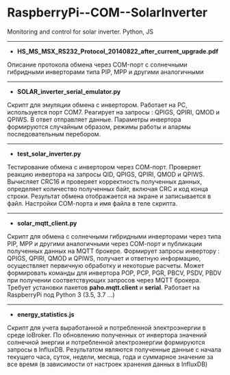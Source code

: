  # RaspberryPi--COM--SolarInverter
  
 Monitoring and control for solar inverter. Python, JS

----------------------------------------------------------------------------------------------------------------------------------------
- <b>HS_MS_MSX_RS232_Protocol_20140822_after_current_upgrade.pdf</b>

 Описание протокола обмена через COM-порт с солнечными гибридными инверторами типа PIP, MPP и другими аналогичными
 
----------------------------------------------------------------------------------------------------------------------------------------
 - <b>SOLAR_inverter_serial_emulator.py</b> 
 
Cкрипт для эмуляции обмена с инвертором. Работает на PC, используется порт СОМ7. Реагирует на запросы : QPIGS, QPIRI, QMOD и QPIWS.
В ответ отправляет данные. Параметры инвертора формируются случайным образом, режимы работы и алармы последовательным перебором.

----------------------------------------------------------------------------------------------------------------------------------------
- <b>test_solar_inverter.py</b>

Тестирование обмена с инвертором через СОМ-порт. Проверяет реакцию инвертора на запросы QID, QPIGS, QPIRI, QMOD и QPIWS.
Вычисляет СRC16 и проверяет корректность полученных данных, определяет количество полученных байт, включая CRC и код конца строки.
Результат обмена отображается на экране и записывается в файл. 
Настройки СОМ-порта и имя файла в теле скрипта.

----------------------------------------------------------------------------------------------------------------------------------------
- <b>solar_mqtt_client.py</b>

Скрипт для обмена с солнечными гибридными инверторами через типа PIP, MPP и другими аналогичными через СОМ-порт и публикации полученных данных на MQTT брокере. Формирует запросы инвертору : QPIGS, QPIRI, QMOD и QPIWS, получает и ответную информацию, осуществляет первичную обработку и некоторые расчеты. Может формировать команды для инвертора POP, PCP, PGR, PBCV, PSDV, PBDV при получении соответствующих запросов через MQTT брокера.   
Требует установки пакетов  <b>paho.mqtt.client</b>  и  <b>serial</b>.
Работает на RaspberryPi под Python 3 (3.5, 3.7 ...)

----------------------------------------------------------------------------------------------------------------------------------------
- <b>energy_statistics.js</b>

Скрипт для учета выработанной и потребленной электроэнергии в среде ioBroker.
По обновлению полученных от инвертора значений солнечной энергии и потребленной электроэнергии формируются запросы в InfluxDB.
Результатом являются полученные данные с начала текущего часа, суток, недели, месяца, года и суммарное значение за все время (в зависимости от настроек хранения данных в InfluxDB)
